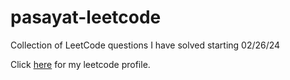 # pasayat-leetcode
Collection of LeetCode questions I have solved starting 02/26/24

Click [here](https://leetcode.com/pasayat/) for my leetcode profile.
